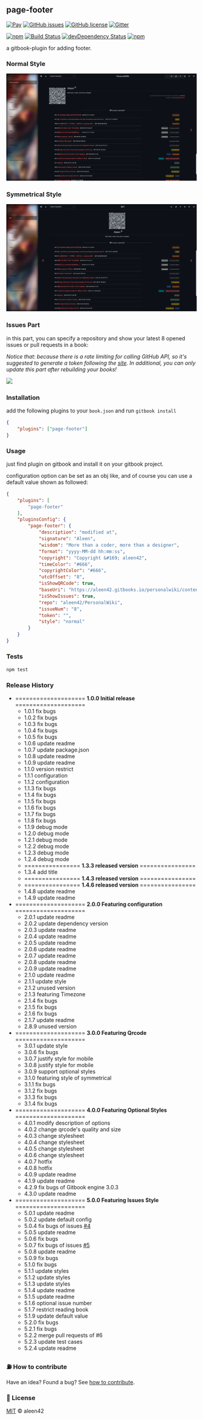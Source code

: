 ## page-footer

[![Pay](https://img.shields.io/badge/%24-free-%23a10000.svg)](#) [![GitHub issues](https://img.shields.io/github/issues/aleen42/gitbook-footer.svg)](https://github.com/aleen42/gitbook-footer/issues) [![GitHub license](https://img.shields.io/badge/license-MIT-blue.svg)](https://raw.githubusercontent.com/aleen42/gitbook-footer/master/LICENSE) [![Gitter](https://badges.gitter.im/aleen42/gitbook-footer.svg)](https://gitter.im/aleen42/gitbook-footer?utm_source=badge&utm_medium=badge&utm_campaign=pr-badge)

[![npm](https://img.shields.io/npm/v/gitbook-plugin-page-footer.svg)](https://www.npmjs.com/package/gitbook-plugin-page-footer) [![Build Status](https://travis-ci.org/aleen42/gitbook-footer.svg?branch=master)](https://travis-ci.org/aleen42/gitbook-footer) [![devDependency Status](https://david-dm.org/aleen42/gitbook-footer/dev-status.svg)](https://david-dm.org/aleen42/gitbook-footer#info=devDependencies) [![npm](https://img.shields.io/npm/dt/gitbook-plugin-page-footer.svg)](https://www.npmjs.com/package/gitbook-plugin-page-footer)

a gitbook-plugin for adding footer.

### Normal Style

<img src="https://github.com/aleen42/gitbook-footer/raw/master/page-footer.png">

### Symmetrical Style

<img src="https://github.com/aleen42/gitbook-footer/raw/master/page-footer-symmetrical.png">

### Issues Part

in this part, you can specify a repository and show your latest 8 opened issues or pull requests in a book:

*Notice that: because there is a rate limiting for calling GitHub API, so it's suggested to generate a token following the [site](https://github.com/blog/1509-personal-api-tokens). In additional, you can only update this part after rebuilding your books!*

<img src="https://github.com/aleen42/gitbook-footer/raw/master/issues.png">

### Installation

add the following plugins to your `book.json` and run `gitbook install`

```json
{
    "plugins": ["page-footer"]
}
```

### Usage

just find plugin on gitbook and install it on your gitbook project.

configuration option can be set as an obj like, and of course you can use a default value shown as followed:

```json
{
	"plugins": [
		"page-footer"
	],
	"pluginsConfig": {
		"page-footer": {
			"description": "modified at",
			"signature": "Aleen",
			"wisdom": "More than a coder, more than a designer",
			"format": "yyyy-MM-dd hh:mm:ss",
			"copyright": "Copyright &#169; aleen42",
			"timeColor": "#666",
			"copyrightColor": "#666",
			"utcOffset": "8",
			"isShowQRCode": true,
			"baseUri": "https://aleen42.gitbooks.io/personalwiki/content/",
            "isShowIssues": true,
			"repo": "aleen42/PersonalWiki",
			"issueNum": "8",
			"token": "",
            "style": "normal"
		}
	}
}
```

### Tests

```bash
npm test
```

### Release History

* ==================== **1.0.0 Initial release** ====================
	* 1.0.1 fix bugs
	* 1.0.2 fix bugs
	* 1.0.3 fix bugs
	* 1.0.4 fix bugs
	* 1.0.5 fix bugs
	* 1.0.6 update readme
	* 1.0.7 update package.json
	* 1.0.8 update readme
	* 1.0.9 update readme
	* 1.1.0 version restrict
	* 1.1.1 configuration
	* 1.1.2 configuration
	* 1.1.3 fix bugs
	* 1.1.4 fix bugs
	* 1.1.5 fix bugs
	* 1.1.6 fix bugs
	* 1.1.7 fix bugs
	* 1.1.8 fix bugs
	* 1.1.9 debug mode
	* 1.2.0 debug mode
	* 1.2.1 debug mode
	* 1.2.2 debug mode
	* 1.2.3 debug mode
	* 1.2.4 debug mode
	* ================ **1.3.3 released version** ================
	* 1.3.4 add title
	* ================ **1.4.3 released version** ================
	* ================ **1.4.6 released version** ================
	* 1.4.8 update readme
	* 1.4.9 update readme
* ==================== **2.0.0 Featuring configuration** ====================
	* 2.0.1 update readme
	* 2.0.2 update dependency version
	* 2.0.3 update readme
	* 2.0.4 update readme
	* 2.0.5 update readme
	* 2.0.6 update readme
	* 2.0.7 update readme
	* 2.0.8 update readme
	* 2.0.9 update readme
	* 2.1.0 update readme
	* 2.1.1 update style
	* 2.1.2 unused version
	* 2.1.3 featuring Timezone
	* 2.1.4 fix bugs
	* 2.1.5 fix bugs
	* 2.1.6 fix bugs
	* 2.1.7 update readme
	* 2.8.9 unused version
* ==================== **3.0.0 Featuring Qrcode** ====================
	* 3.0.1 update style
	* 3.0.6 fix bugs
	* 3.0.7 justify style for mobile
	* 3.0.8 justify style for mobile
	* 3.0.9 support optional styles
	* 3.1.0 featuring style of symmetrical
	* 3.1.1 fix bugs
	* 3.1.2 fix bugs
	* 3.1.3 fix bugs
	* 3.1.4 fix bugs
* ==================== **4.0.0 Featuring Optional Styles** ====================
	* 4.0.1 modify description of options
	* 4.0.2 change qrcode's quality and size
	* 4.0.3 change stylesheet
	* 4.0.4 change stylesheet
	* 4.0.5 change stylesheet
	* 4.0.6 change stylesheet
	* 4.0.7 hotfix
	* 4.0.8 hotfix
	* 4.0.9 update readme
	* 4.1.9 update readme
    * 4.2.9 fix bugs of Gitbook engine 3.0.3
	* 4.3.0 update readme
* ==================== **5.0.0 Featuring Issues Style** ====================
	* 5.0.1 update readme
	* 5.0.2 update default config
	* 5.0.4 fix bugs of issues [#4](https://github.com/aleen42/gitbook-footer/issues/4)
	* 5.0.5 update readme
	* 5.0.6 fix bugs
	* 5.0.7 fix bugs of issues [#5](https://github.com/aleen42/gitbook-footer/issues/5)
	* 5.0.8 update readme
	* 5.0.9 fix bugs
	* 5.1.0 fix bugs
	* 5.1.1 update styles
	* 5.1.2 update styles
	* 5.1.3 update styles
	* 5.1.4 update readme
	* 5.1.5 update readme
	* 5.1.6 optional issue number
	* 5.1.7 restrict reading book
	* 5.1.9 update default value
	* 5.2.0 fix bugs
	* 5.2.1 fix bugs
	* 5.2.2 merge pull requests of #6
	* 5.2.3 update test cases
	* 5.2.4 update readme

### :fuelpump: How to contribute

Have an idea? Found a bug? See [how to contribute](https://aleen42.gitbooks.io/personalwiki/content/contribution.html).

### :scroll: License

[MIT](https://aleen42.gitbooks.io/personalwiki/content/MIT.html) © aleen42
